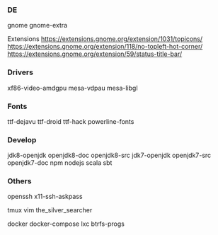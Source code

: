 ### DE
gnome gnome-extra

Extensions
https://extensions.gnome.org/extension/1031/topicons/
https://extensions.gnome.org/extension/118/no-topleft-hot-corner/
https://extensions.gnome.org/extension/59/status-title-bar/


### Drivers
xf86-video-amdgpu
mesa-vdpau mesa-libgl

### Fonts
ttf-dejavu ttf-droid ttf-hack powerline-fonts

### Develop
jdk8-openjdk openjdk8-doc openjdk8-src jdk7-openjdk openjdk7-src openjdk7-doc
npm nodejs scala sbt


### Others
openssh x11-ssh-askpass

tmux vim the_silver_searcher

docker docker-compose lxc btrfs-progs
